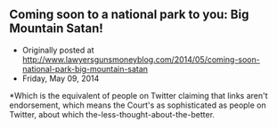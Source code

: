 ## Coming soon to a national park to you: Big Mountain Satan!

 * Originally posted at http://www.lawyersgunsmoneyblog.com/2014/05/coming-soon-national-park-big-mountain-satan
 * Friday, May 09, 2014

\*Which is the equivalent of people on Twitter claiming that links aren't endorsement, which means the Court's as sophisticated as people on Twitter, about which the-less-thought-about-the-better.